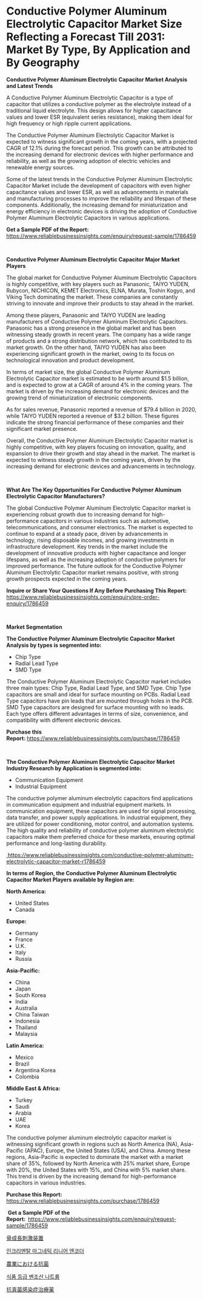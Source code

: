 <p><h1>Conductive Polymer Aluminum Electrolytic Capacitor Market Size Reflecting a Forecast Till 2031: Market By Type, By Application and By Geography</h1></p><p><strong>Conductive Polymer Aluminum Electrolytic Capacitor Market Analysis and Latest Trends</strong></p>
<p><p>A Conductive Polymer Aluminum Electrolytic Capacitor is a type of capacitor that utilizes a conductive polymer as the electrolyte instead of a traditional liquid electrolyte. This design allows for higher capacitance values and lower ESR (equivalent series resistance), making them ideal for high frequency or high ripple current applications.</p><p>The Conductive Polymer Aluminum Electrolytic Capacitor Market is expected to witness significant growth in the coming years, with a projected CAGR of 12.1% during the forecast period. This growth can be attributed to the increasing demand for electronic devices with higher performance and reliability, as well as the growing adoption of electric vehicles and renewable energy sources.</p><p>Some of the latest trends in the Conductive Polymer Aluminum Electrolytic Capacitor Market include the development of capacitors with even higher capacitance values and lower ESR, as well as advancements in materials and manufacturing processes to improve the reliability and lifespan of these components. Additionally, the increasing demand for miniaturization and energy efficiency in electronic devices is driving the adoption of Conductive Polymer Aluminum Electrolytic Capacitors in various applications.</p></p>
<p><strong>Get a Sample PDF of the Report:&nbsp;</strong> <a href="https://www.reliablebusinessinsights.com/enquiry/request-sample/1786459">https://www.reliablebusinessinsights.com/enquiry/request-sample/1786459</a></p>
<p>&nbsp;</p>
<p><strong>Conductive Polymer Aluminum Electrolytic Capacitor Major Market Players</strong></p>
<p><p>The global market for Conductive Polymer Aluminum Electrolytic Capacitors is highly competitive, with key players such as Panasonic, TAIYO YUDEN, Rubycon, NICHICON, KEMET Electronics, ELNA, Murata, Toshin Kogyo, and Viking Tech dominating the market. These companies are constantly striving to innovate and improve their products to stay ahead in the market.</p><p>Among these players, Panasonic and TAIYO YUDEN are leading manufacturers of Conductive Polymer Aluminum Electrolytic Capacitors. Panasonic has a strong presence in the global market and has been witnessing steady growth in recent years. The company has a wide range of products and a strong distribution network, which has contributed to its market growth. On the other hand, TAIYO YUDEN has also been experiencing significant growth in the market, owing to its focus on technological innovation and product development.</p><p>In terms of market size, the global Conductive Polymer Aluminum Electrolytic Capacitor market is estimated to be worth around $1.5 billion, and is expected to grow at a CAGR of around 4% in the coming years. The market is driven by the increasing demand for electronic devices and the growing trend of miniaturization of electronic components.</p><p>As for sales revenue, Panasonic reported a revenue of $79.4 billion in 2020, while TAIYO YUDEN reported a revenue of $3.2 billion. These figures indicate the strong financial performance of these companies and their significant market presence.</p><p>Overall, the Conductive Polymer Aluminum Electrolytic Capacitor market is highly competitive, with key players focusing on innovation, quality, and expansion to drive their growth and stay ahead in the market. The market is expected to witness steady growth in the coming years, driven by the increasing demand for electronic devices and advancements in technology.</p></p>
<p>&nbsp;</p>
<p><strong>What Are The Key Opportunities For Conductive Polymer Aluminum Electrolytic Capacitor Manufacturers?</strong></p>
<p><p>The global Conductive Polymer Aluminum Electrolytic Capacitor market is experiencing robust growth due to increasing demand for high-performance capacitors in various industries such as automotive, telecommunications, and consumer electronics. The market is expected to continue to expand at a steady pace, driven by advancements in technology, rising disposable incomes, and growing investments in infrastructure development. Key trends in the market include the development of innovative products with higher capacitance and longer lifespans, as well as the increasing adoption of conductive polymers for improved performance. The future outlook for the Conductive Polymer Aluminum Electrolytic Capacitor market remains positive, with strong growth prospects expected in the coming years.</p></p>
<p><strong>Inquire or Share Your Questions If Any Before Purchasing This Report:</strong> <a href="https://www.reliablebusinessinsights.com/enquiry/pre-order-enquiry/1786459">https://www.reliablebusinessinsights.com/enquiry/pre-order-enquiry/1786459</a></p>
<p>&nbsp;</p>
<p><strong>Market Segmentation</strong></p>
<p><strong>The Conductive Polymer Aluminum Electrolytic Capacitor Market Analysis by types is segmented into:</strong></p>
<p><ul><li>Chip Type</li><li>Radial Lead Type</li><li>SMD Type</li></ul></p>
<p><p>The Conductive Polymer Aluminum Electrolytic Capacitor market includes three main types: Chip Type, Radial Lead Type, and SMD Type. Chip Type capacitors are small and ideal for surface mounting on PCBs. Radial Lead Type capacitors have pin leads that are mounted through holes in the PCB. SMD Type capacitors are designed for surface mounting with no leads. Each type offers different advantages in terms of size, convenience, and compatibility with different electronic devices.</p></p>
<p><strong>Purchase this Report:&nbsp;</strong><a href="https://www.reliablebusinessinsights.com/purchase/1786459">https://www.reliablebusinessinsights.com/purchase/1786459</a></p>
<p>&nbsp;</p>
<p><strong>The Conductive Polymer Aluminum Electrolytic Capacitor Market Industry Research by Application is segmented into:</strong></p>
<p><ul><li>Communication Equipment</li><li>Industrial Equipment</li></ul></p>
<p><p>The conductive polymer aluminum electrolytic capacitors find applications in communication equipment and industrial equipment markets. In communication equipment, these capacitors are used for signal processing, data transfer, and power supply applications. In industrial equipment, they are utilized for power conditioning, motor control, and automation systems. The high quality and reliability of conductive polymer aluminum electrolytic capacitors make them preferred choice for these markets, ensuring optimal performance and long-lasting durability.</p></p>
<p><a href="https://www.reliablebusinessinsights.com/conductive-polymer-aluminum-electrolytic-capacitor-market-r1786459">&nbsp;https://www.reliablebusinessinsights.com/conductive-polymer-aluminum-electrolytic-capacitor-market-r1786459</a></p>
<p><strong>In terms of Region, the Conductive Polymer Aluminum Electrolytic Capacitor Market Players available by Region are:</strong></p>
<p>
    <p> <strong> North America: </strong>
        <ul>
            <li>United States</li>
            <li>Canada</li>
        </ul>
        </p> 
    <p> <strong> Europe: </strong>
        <ul>
            <li>Germany</li>
            <li>France</li>
            <li>U.K.</li>
            <li>Italy</li>
            <li>Russia</li>
        </ul>
        </p> 
    <p> <strong> Asia-Pacific: </strong>
        <ul>
            <li>China</li>
            <li>Japan</li>
            <li>South Korea</li>
            <li>India</li>
            <li>Australia</li>
            <li>China Taiwan</li>
            <li>Indonesia</li>
            <li>Thailand</li>
            <li>Malaysia</li>
        </ul>
        </p> 
    <p> <strong> Latin America: </strong>
        <ul>
            <li>Mexico</li>
            <li>Brazil</li>
            <li>Argentina Korea</li>
            <li>Colombia</li>
        </ul>
        </p> 
    <p> <strong> Middle East & Africa: </strong>
        <ul>
            <li>Turkey</li>
            <li>Saudi</li>
            <li>Arabia</li>
            <li>UAE</li>
            <li>Korea</li>
        </ul>
    </p>
    </p>
<p><p>The conductive polymer aluminum electrolytic capacitor market is witnessing significant growth in regions such as North America (NA), Asia-Pacific (APAC), Europe, the United States (USA), and China. Among these regions, Asia-Pacific is expected to dominate the market with a market share of 35%, followed by North America with 25% market share, Europe with 20%, the United States with 15%, and China with 5% market share. This trend is driven by the increasing demand for high-performance capacitors in various industries.</p></p>
<p><strong>Purchase this Report: </strong><a href="https://www.reliablebusinessinsights.com/purchase/1786459">https://www.reliablebusinessinsights.com/purchase/1786459</a></p>
<p>&nbsp;<strong>Get a Sample PDF of the Report:&nbsp;&nbsp;</strong><a href="https://www.reliablebusinessinsights.com/enquiry/request-sample/1786459">https://www.reliablebusinessinsights.com/enquiry/request-sample/1786459</a></p>
<p><strong></strong></p>
<p><p><a href="https://medium.com/@colbu56546/%E9%AA%A8%E6%88%90%E9%95%B7%E4%BF%83%E9%80%B2%E8%A3%85%E7%BD%AE%E5%B8%82%E5%A0%B4-%E7%AB%B6%E4%BA%89%E5%88%86%E6%9E%90-%E5%B8%82%E5%A0%B4%E5%8B%95%E5%90%91-2031%E5%B9%B4%E3%81%BE%E3%81%A7%E3%81%AE%E4%BA%88%E6%B8%AC-159f030ce55d">骨成長刺激装置</a></p><p><a href="https://medium.com/@thib_harou/%EC%A6%9D%EA%B0%80%ED%98%95-%EC%9E%90%EB%A0%A5-%EC%84%A0%ED%98%95-%EC%9D%B8%EC%BD%94%EB%8D%94-%EC%8B%9C%EC%9E%A5-%ED%8A%B8%EB%A0%8C%EB%93%9C-%EC%98%88%EC%B8%A1-%EB%B0%8F-2031%EB%85%84%EA%B9%8C%EC%A7%80%EC%9D%98-%EA%B2%BD%EC%9F%81-%EB%B6%84%EC%84%9D-25da0219a15c">인크리멘탈 마그네틱 리니어 엔코더</a></p><p><a href="https://github.com/oafhukehf4709715/Market-Research-Report-List-2/blob/main/7924847105476.md">農業における抗菌</a></p><p><a href="https://medium.com/@adonispellea2022/%EC%8B%9D%ED%92%88-%EB%93%B1%EA%B8%89-%EB%82%98%ED%8A%B8%EB%A5%A8-%EB%B2%A4%EC%A1%B0%EC%97%90%EC%9D%B4%ED%8A%B8-%EC%8B%9C%EC%9E%A5-%EA%B7%9C%EB%AA%A8-%EC%8B%9C%EC%9E%A5-%EC%A0%84%EB%A7%9D-%EB%B0%8F-%EC%8B%9C%EC%9E%A5-%EC%98%88%EC%B8%A1-2024%EB%85%84%EB%B6%80%ED%84%B0-2031%EB%85%84-45d9310a5c8f">식품 등급 벤조산 나트륨</a></p><p><a href="https://github.com/dzy793153605/Market-Research-Report-List-2/blob/main/9945101105477.md">抗真菌感染症治療薬</a></p></p>